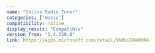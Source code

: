 ```yaml
---
name: "Online Radio Tuner"
categories: ['music']
compatibility: native
display_result: "Compatible"
version_from: "1.4.250.0"
link: https://apps.microsoft.com/detail/9NBLGGH4WVR4
---
```

